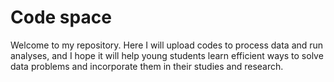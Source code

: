 # Code space
Welcome to my repository. Here I will upload codes to process data and run analyses, and I hope it will help young students learn efficient ways to solve data problems and incorporate them in their studies and research.
